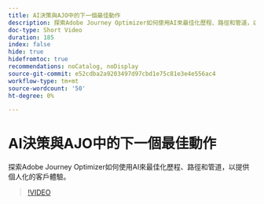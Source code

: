 ```yaml
---
title: AI決策與AJO中的下一個最佳動作
description: 探索Adobe Journey Optimizer如何使用AI來最佳化歷程、路徑和管道，以提供個人化的客戶體驗。
doc-type: Short Video
duration: 185
index: false
hide: true
hidefromtoc: true
recommendations: noCatalog, noDisplay
source-git-commit: e52cdba2a9203497d97cbd1e75c81e3e4e556ac4
workflow-type: tm+mt
source-wordcount: '50'
ht-degree: 0%

---
```



# AI決策與AJO中的下一個最佳動作

探索Adobe Journey Optimizer如何使用AI來最佳化歷程、路徑和管道，以提供個人化的客戶體驗。

<!-- 62_S520_3442520_184_ai-decisioning-and-next-best-actions-in-ajo -->
>[!VIDEO](https://video.tv.adobe.com/v/3458188/?learn=on&enablevpops=true)
